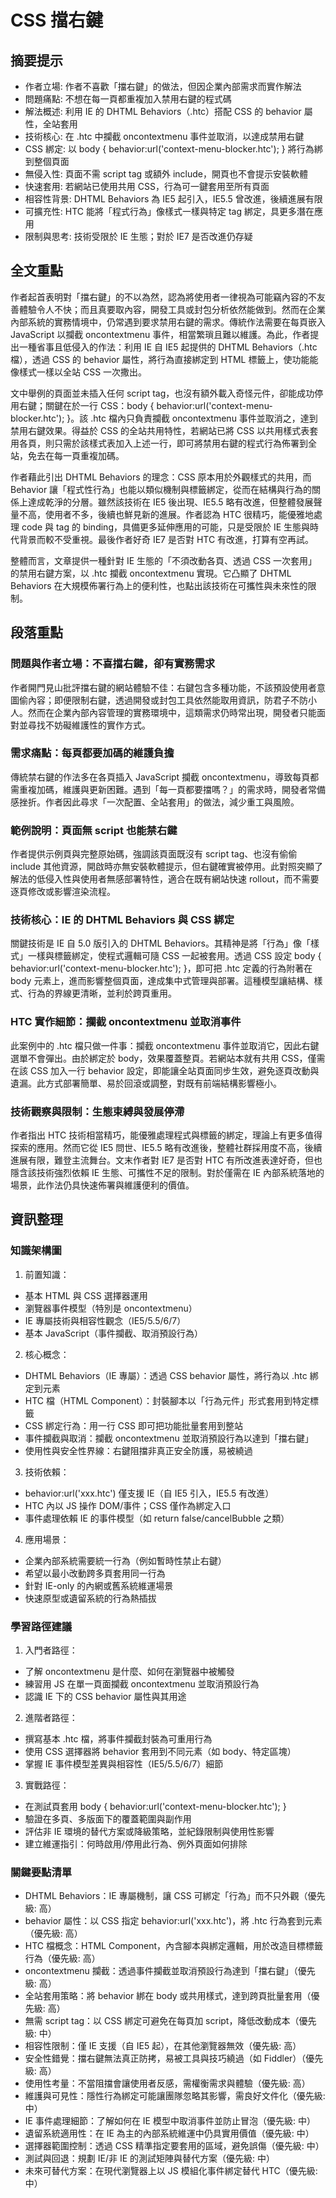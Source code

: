 # CSS 擋右鍵

## 摘要提示
- 作者立場: 作者不喜歡「擋右鍵」的做法，但因企業內部需求而實作解法
- 問題痛點: 不想在每一頁都重複加入禁用右鍵的程式碼
- 解法概述: 利用 IE 的 DHTML Behaviors（.htc）搭配 CSS 的 behavior 屬性，全站套用
- 技術核心: 在 .htc 中攔截 oncontextmenu 事件並取消，以達成禁用右鍵
- CSS 綁定: 以 body { behavior:url('context-menu-blocker.htc'); } 將行為綁到整個頁面
- 無侵入性: 頁面不需 script tag 或額外 include，開頁也不會提示安裝軟體
- 快速套用: 若網站已使用共用 CSS，行為可一鍵套用至所有頁面
- 相容性背景: DHTML Behaviors 為 IE5 起引入，IE5.5 曾改進，後續進展有限
- 可擴充性: HTC 能將「程式行為」像樣式一樣與特定 tag 綁定，具更多潛在應用
- 限制與思考: 技術受限於 IE 生態；對於 IE7 是否改進仍存疑

## 全文重點
作者起首表明對「擋右鍵」的不以為然，認為將使用者一律視為可能竊內容的不友善體驗令人不快；而且真要取內容，開發工具或封包分析依然能做到。然而在企業內部系統的實務情境中，仍常遇到要求禁用右鍵的需求。傳統作法需要在每頁嵌入 JavaScript 以攔截 oncontextmenu 事件，相當繁瑣且難以維護。為此，作者提出一種省事且低侵入的作法：利用 IE 自 IE5 起提供的 DHTML Behaviors（.htc 檔），透過 CSS 的 behavior 屬性，將行為直接綁定到 HTML 標籤上，使功能能像樣式一樣以全站 CSS 一次撒出。

文中舉例的頁面並未插入任何 script tag，也沒有額外載入奇怪元件，卻能成功停用右鍵；關鍵在於一行 CSS：body { behavior:url('context-menu-blocker.htc'); }。該 .htc 檔內只負責攔截 oncontextmenu 事件並取消之，達到禁用右鍵效果。得益於 CSS 的全站共用特性，若網站已將 CSS 以共用樣式表套用各頁，則只需於該樣式表加入上述一行，即可將禁用右鍵的程式行為佈署到全站，免去在每一頁重複加碼。

作者藉此引出 DHTML Behaviors 的理念：CSS 原本用於外觀樣式的共用，而 Behavior 讓「程式性行為」也能以類似機制與標籤綁定，從而在結構與行為的關係上達成乾淨的分層。雖然該技術在 IE5 後出現、IE5.5 略有改進，但整體發展聲量不高，使用者不多，後續也鮮見新的進展。作者認為 HTC 很精巧，能優雅地處理 code 與 tag 的 binding，具備更多延伸應用的可能，只是受限於 IE 生態與時代背景而較不受重視。最後作者好奇 IE7 是否對 HTC 有改進，打算有空再試。

整體而言，文章提供一種針對 IE 生態的「不須改動各頁、透過 CSS 一次套用」的禁用右鍵方案，以 .htc 攔截 oncontextmenu 實現。它凸顯了 DHTML Behaviors 在大規模佈署行為上的便利性，也點出該技術在可攜性與未來性的限制。

## 段落重點
### 問題與作者立場：不喜擋右鍵，卻有實務需求
作者開門見山批評擋右鍵的網站體驗不佳：右鍵包含多種功能，不該預設使用者意圖偷內容；即便限制右鍵，透過開發或封包工具依然能取用資訊，防君子不防小人。然而在企業內部內容管理的實務環境中，這類需求仍時常出現，開發者只能面對並尋找不妨礙維護性的實作方式。

### 需求痛點：每頁都要加碼的維護負擔
傳統禁右鍵的作法多在各頁插入 JavaScript 攔截 oncontextmenu，導致每頁都需重複加碼，維護與更新困難。遇到「每一頁都要擋嗎？」的需求時，開發者常備感挫折。作者因此尋求「一次配置、全站套用」的做法，減少重工與風險。

### 範例說明：頁面無 script 也能禁右鍵
作者提供示例頁與完整原始碼，強調該頁面既沒有 script tag、也沒有偷偷 include 其他資源，開啟時亦無安裝軟體提示，但右鍵確實被停用。此對照突顯了解法的低侵入性與使用者無感部署特性，適合在既有網站快速 rollout，而不需要逐頁修改或影響渲染流程。

### 技術核心：IE 的 DHTML Behaviors 與 CSS 綁定
關鍵技術是 IE 自 5.0 版引入的 DHTML Behaviors。其精神是將「行為」像「樣式」一樣與標籤綁定，使程式邏輯可隨 CSS 一起被套用。透過 CSS 設定 body { behavior:url('context-menu-blocker.htc'); }，即可把 .htc 定義的行為附著在 body 元素上，進而影響整個頁面，達成集中式管理與部署。這種模型讓結構、樣式、行為的界線更清晰，並利於跨頁重用。

### HTC 實作細節：攔截 oncontextmenu 並取消事件
此案例中的 .htc 檔只做一件事：攔截 oncontextmenu 事件並取消它，因此右鍵選單不會彈出。由於綁定於 body，效果覆蓋整頁。若網站本就有共用 CSS，僅需在該 CSS 加入一行 behavior 設定，即能讓全站頁面同步生效，避免逐頁改動與遺漏。此方式部署簡單、易於回滾或調整，對既有前端結構影響極小。

### 技術觀察與限制：生態束縛與發展停滯
作者指出 HTC 技術相當精巧，能優雅處理程式與標籤的綁定，理論上有更多值得探索的應用。然而它從 IE5 問世、IE5.5 略有改進後，整體社群採用度不高，後續進展有限，難登主流舞台。文末作者對 IE7 是否對 HTC 有所改進表達好奇，但也隱含該技術強烈依賴 IE 生態、可攜性不足的限制。對於僅需在 IE 內部系統落地的場景，此作法仍具快速佈署與維護便利的價值。

## 資訊整理

### 知識架構圖
1. 前置知識：
- 基本 HTML 與 CSS 選擇器運用
- 瀏覽器事件模型（特別是 oncontextmenu）
- IE 專屬技術與相容性觀念（IE5/5.5/6/7）
- 基本 JavaScript（事件攔截、取消預設行為）

2. 核心概念：
- DHTML Behaviors（IE 專屬）：透過 CSS behavior 屬性，將行為以 .htc 綁定到元素
- HTC 檔（HTML Component）：封裝腳本以「行為元件」形式套用到特定標籤
- CSS 綁定行為：用一行 CSS 即可把功能批量套用到整站
- 事件攔截與取消：攔截 oncontextmenu 並取消預設行為以達到「擋右鍵」
- 使用性與安全性界線：右鍵阻擋非真正安全防護，易被繞過

3. 技術依賴：
- behavior:url('xxx.htc') 僅支援 IE（自 IE5 引入，IE5.5 有改進）
- HTC 內以 JS 操作 DOM/事件；CSS 僅作為綁定入口
- 事件處理依賴 IE 的事件模型（如 return false/cancelBubble 之類）

4. 應用場景：
- 企業內部系統需要統一行為（例如暫時性禁止右鍵）
- 希望以最小改動跨多頁套用同一行為
- 針對 IE-only 的內網或舊系統維運場景
- 快速原型或遺留系統的行為熱插拔

### 學習路徑建議
1. 入門者路徑：
- 了解 oncontextmenu 是什麼、如何在瀏覽器中被觸發
- 練習用 JS 在單一頁面攔截 oncontextmenu 並取消預設行為
- 認識 IE 下的 CSS behavior 屬性與其用途

2. 進階者路徑：
- 撰寫基本 .htc 檔，將事件攔截封裝為可重用行為
- 使用 CSS 選擇器將 behavior 套用到不同元素（如 body、特定區塊）
- 掌握 IE 事件模型差異與相容性（IE5/5.5/6/7）細節

3. 實戰路徑：
- 在測試頁套用 body { behavior:url('context-menu-blocker.htc'); }
- 驗證在多頁、多版面下的覆蓋範圍與副作用
- 評估非 IE 環境的替代方案或降級策略，並紀錄限制與使用性影響
- 建立維運指引：何時啟用/停用此行為、例外頁面如何排除

### 關鍵要點清單
- DHTML Behaviors：IE 專屬機制，讓 CSS 可綁定「行為」而不只外觀（優先級: 高）
- behavior 屬性：以 CSS 指定 behavior:url('xxx.htc')，將 .htc 行為套到元素（優先級: 高）
- HTC 檔概念：HTML Component，內含腳本與綁定邏輯，用於改造目標標籤行為（優先級: 高）
- oncontextmenu 攔截：透過事件攔截並取消預設行為達到「擋右鍵」（優先級: 高）
- 全站套用策略：將 behavior 綁在 body 或共用樣式，達到跨頁批量套用（優先級: 高）
- 無需 script tag：以 CSS 綁定可避免在每頁加 script，降低改動成本（優先級: 中）
- 相容性限制：僅 IE 支援（自 IE5 起），在其他瀏覽器無效（優先級: 高）
- 安全性錯覺：擋右鍵無法真正防拷，易被工具與技巧繞過（如 Fiddler）（優先級: 高）
- 使用性考量：不當阻擋會讓使用者反感，需權衡需求與體驗（優先級: 高）
- 維護與可見性：隱性行為綁定可能讓團隊忽略其影響，需良好文件化（優先級: 中）
- IE 事件處理細節：了解如何在 IE 模型中取消事件並防止冒泡（優先級: 中）
- 遺留系統適用性：在 IE 為主的內部系統維運中仍具實用價值（優先級: 中）
- 選擇器範圍控制：透過 CSS 精準指定要套用的區域，避免誤傷（優先級: 中）
- 測試與回退：規劃 IE/非 IE 的測試矩陣與替代方案（優先級: 中）
- 未來可替代方案：在現代瀏覽器上以 JS 模組化事件綁定替代 HTC（優先級: 中）